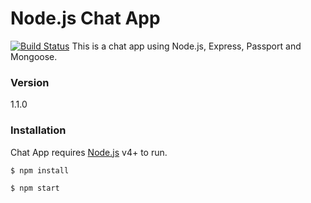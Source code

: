 # Node.js Chat App
[![Build Status](https://travis-ci.org/freeCodeCamp/how-to-contribute-to-open-source.svg?branch=master)](https://travis-ci.org/freeCodeCamp/how-to-contribute-to-open-source)
This is a chat app using Node.js, Express, Passport and Mongoose.

### Version
1.1.0

### Installation

Chat App requires [Node.js](https://nodejs.org/) v4+ to run.

```sh
$ npm install
```

```sh
$ npm start
```